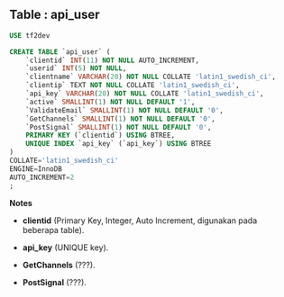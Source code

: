 Table : api_user
-----------------

```SQL
USE tf2dev

CREATE TABLE `api_user` (
	`clientid` INT(11) NOT NULL AUTO_INCREMENT,
	`userid` INT(5) NOT NULL,
	`clientname` VARCHAR(20) NOT NULL COLLATE 'latin1_swedish_ci',
	`clientip` TEXT NOT NULL COLLATE 'latin1_swedish_ci',
	`api_key` VARCHAR(20) NOT NULL COLLATE 'latin1_swedish_ci',
	`active` SMALLINT(1) NOT NULL DEFAULT '1',
	`ValidateEmail` SMALLINT(1) NOT NULL DEFAULT '0',
	`GetChannels` SMALLINT(1) NOT NULL DEFAULT '0',
	`PostSignal` SMALLINT(1) NOT NULL DEFAULT '0',
	PRIMARY KEY (`clientid`) USING BTREE,
	UNIQUE INDEX `api_key` (`api_key`) USING BTREE
)
COLLATE='latin1_swedish_ci'
ENGINE=InnoDB
AUTO_INCREMENT=2
;
```
__Notes__

+ __clientid__ (Primary Key, Integer, Auto Increment, digunakan pada beberapa table).

+ __api_key__ (UNIQUE key).

+ __GetChannels__ (???).

+ __PostSignal__ (???).


